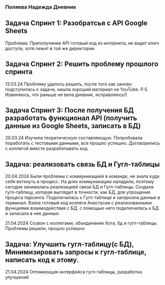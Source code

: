 ### Поляева Надежда Дневник
## Задача Спринт 1: Разобратсья с API Google Sheets
Проблема: Приполучении API готовый код из интернета, не видит ключ доступа, хотя лежит в той же директории

## Задача Спринт 2: Решить проблему прошлого спринта
13.03.24 Проблему удалось решить, после того как заново подступилась к задаче, нашла хороший материал на YouTube.
P.S. Извиняюсь, что раньше не вела дневник, исправляюсь!)

## Задача Спринт 3: После получения БД разработать функционал API (получить данные из Google Sheets, записать в БД)
20.03.24 Изучила теоретическую составляющую. Попробовала поработать с тестовыми данными, все прошло успешно. Договорились с коллегой вместе разрабатывать код.

## Задача: реализовать связь БД и Гугл-таблицы
20.04.2024 Были проблемы с коммуникацией в команде, не знала куда себя воткнуть в процесс. На днях коммуникацию наладили, поэтому сегодня занималась реализацией связи БД и Гугл-таблицы. Создала гугл-таблицу, которая выглядит в точности, как БД, для упрощения процеса парсинга. Подключилась к Гугл-таблице и запарсила данные в терминал. Взяла готовый код коллеги Анастасии с реализованными функциями взаимодействия с БД, с помощью него подключилась к БД и записала в нее данные. 

21.04.2024 Созвон с коллегами, объединение бота, бд и гугл-таблицы. Проблемы решили, прошло успешно

## Задача: Улучшить гугл-таблицу(с БД), Минимизировать запросы к гугл-таблице, написать код к этому.
21.04.2024 Оптимизация интерфейса гугл-таблицы, разработка улучшений
